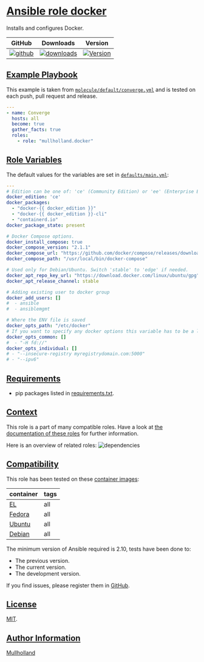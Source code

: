 # [Ansible role docker](#docker)

Installs and configures Docker.

|GitHub|Downloads|Version|
|------|---------|-------|
|[![github](https://github.com/mullholland/ansible-role-docker/actions/workflows/molecule.yml/badge.svg)](https://github.com/mullholland/ansible-role-docker/actions/workflows/molecule.yml)|[![downloads](https://img.shields.io/ansible/role/d/)](https://galaxy.ansible.com/mullholland/docker)|[![Version](https://img.shields.io/github/release/mullholland/ansible-role-docker.svg)](https://github.com/mullholland/ansible-role-docker/releases/)|
## [Example Playbook](#example-playbook)

This example is taken from [`molecule/default/converge.yml`](https://github.com/mullholland/ansible-role-docker/blob/master/molecule/default/converge.yml) and is tested on each push, pull request and release.

```yaml
---
- name: Converge
  hosts: all
  become: true
  gather_facts: true
  roles:
    - role: "mullholland.docker"
```



## [Role Variables](#role-variables)

The default values for the variables are set in [`defaults/main.yml`](https://github.com/mullholland/ansible-role-docker/blob/master/defaults/main.yml):

```yaml
---
# Edition can be one of: 'ce' (Community Edition) or 'ee' (Enterprise Edition).
docker_edition: 'ce'
docker_packages:
  - "docker-{{ docker_edition }}"
  - "docker-{{ docker_edition }}-cli"
  - "containerd.io"
docker_package_state: present

# Docker Compose options.
docker_install_compose: true
docker_compose_version: "2.1.1"
docker_compose_url: "https://github.com/docker/compose/releases/download/v{{ docker_compose_version }}/docker-compose-linux-x86_64"
docker_compose_path: "/usr/local/bin/docker-compose"

# Used only for Debian/Ubuntu. Switch 'stable' to 'edge' if needed.
docker_apt_repo_key_url: "https://download.docker.com/linux/ubuntu/gpg"
docker_apt_release_channel: stable

# Adding existing user to docker group
docker_add_users: []
#  - ansible
#  - ansiblemgmt

# Where the ENV file is saved
docker_opts_path: "/etc/docker"
# If you want to specify any docker options this variable has to be a list:
docker_opts_common: []
#  - "-H fd://"
docker_opts_individual: []
# - "--insecure-registry myregistrydomain.com:5000"
# - "--ipv6"
```

## [Requirements](#requirements)

- pip packages listed in [requirements.txt](https://github.com/mullholland/ansible-role-docker/blob/master/requirements.txt).


## [Context](#context)

This role is a part of many compatible roles. Have a look at [the documentation of these roles](https://mullholland.net) for further information.

Here is an overview of related roles:
![dependencies](https://raw.githubusercontent.com/mullholland/ansible-role-docker/png/requirements.png "Dependencies")

## [Compatibility](#compatibility)

This role has been tested on these [container images](https://hub.docker.com/u/mullholland):

|container|tags|
|---------|----|
|[EL](https://hub.docker.com/r/mullholland/enterpriselinux)|all|
|[Fedora](https://hub.docker.com/r/mullholland/fedora/)|all|
|[Ubuntu](https://hub.docker.com/r/mullholland/ubuntu)|all|
|[Debian](https://hub.docker.com/r/mullholland/debian)|all|

The minimum version of Ansible required is 2.10, tests have been done to:

- The previous version.
- The current version.
- The development version.

If you find issues, please register them in [GitHub](https://github.com/mullholland/ansible-role-docker/issues).

## [License](#license)

[MIT](https://github.com/mullholland/ansible-role-docker/blob/master/LICENSE).

## [Author Information](#author-information)

[Mullholland](https://mullholland.net)
